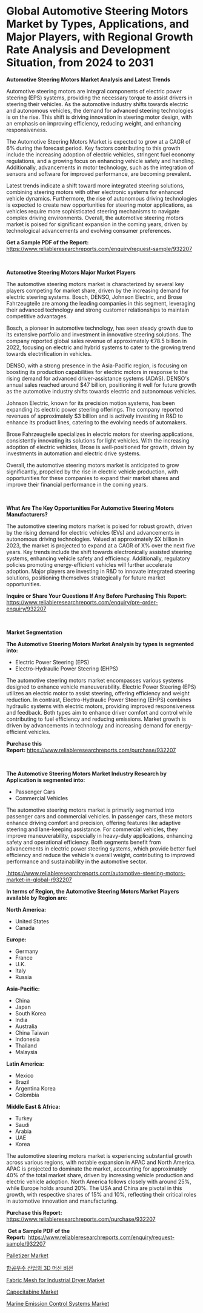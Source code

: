 <p><h1>Global Automotive Steering Motors Market by Types, Applications, and Major Players, with Regional Growth Rate Analysis and Development Situation, from 2024 to 2031</h1></p><p><strong>Automotive Steering Motors Market Analysis and Latest Trends</strong></p>
<p><p>Automotive steering motors are integral components of electric power steering (EPS) systems, providing the necessary torque to assist drivers in steering their vehicles. As the automotive industry shifts towards electric and autonomous vehicles, the demand for advanced steering technologies is on the rise. This shift is driving innovation in steering motor design, with an emphasis on improving efficiency, reducing weight, and enhancing responsiveness.</p><p>The Automotive Steering Motors Market is expected to grow at a CAGR of 6% during the forecast period. Key factors contributing to this growth include the increasing adoption of electric vehicles, stringent fuel economy regulations, and a growing focus on enhancing vehicle safety and handling. Additionally, advancements in motor technology, such as the integration of sensors and software for improved performance, are becoming prevalent.</p><p>Latest trends indicate a shift toward more integrated steering solutions, combining steering motors with other electronic systems for enhanced vehicle dynamics. Furthermore, the rise of autonomous driving technologies is expected to create new opportunities for steering motor applications, as vehicles require more sophisticated steering mechanisms to navigate complex driving environments. Overall, the automotive steering motors market is poised for significant expansion in the coming years, driven by technological advancements and evolving consumer preferences.</p></p>
<p><strong>Get a Sample PDF of the Report:&nbsp;</strong> <a href="https://www.reliableresearchreports.com/enquiry/request-sample/932207">https://www.reliableresearchreports.com/enquiry/request-sample/932207</a></p>
<p>&nbsp;</p>
<p><strong>Automotive Steering Motors Major Market Players</strong></p>
<p><p>The automotive steering motors market is characterized by several key players competing for market share, driven by the increasing demand for electric steering systems. Bosch, DENSO, Johnson Electric, and Brose Fahrzeugteile are among the leading companies in this segment, leveraging their advanced technology and strong customer relationships to maintain competitive advantages.</p><p>Bosch, a pioneer in automotive technology, has seen steady growth due to its extensive portfolio and investment in innovative steering solutions. The company reported global sales revenue of approximately €78.5 billion in 2022, focusing on electric and hybrid systems to cater to the growing trend towards electrification in vehicles.</p><p>DENSO, with a strong presence in the Asia-Pacific region, is focusing on boosting its production capabilities for electric motors in response to the rising demand for advanced driver-assistance systems (ADAS). DENSO's annual sales reached around $47 billion, positioning it well for future growth as the automotive industry shifts towards electric and autonomous vehicles.</p><p>Johnson Electric, known for its precision motion systems, has been expanding its electric power steering offerings. The company reported revenues of approximately $3 billion and is actively investing in R&D to enhance its product lines, catering to the evolving needs of automakers.</p><p>Brose Fahrzeugteile specializes in electric motors for steering applications, consistently innovating its solutions for light vehicles. With the increasing adoption of electric vehicles, Brose is well-positioned for growth, driven by investments in automation and electric drive systems.</p><p>Overall, the automotive steering motors market is anticipated to grow significantly, propelled by the rise in electric vehicle production, with opportunities for these companies to expand their market shares and improve their financial performance in the coming years.</p></p>
<p>&nbsp;</p>
<p><strong>What Are The Key Opportunities For Automotive Steering Motors Manufacturers?</strong></p>
<p><p>The automotive steering motors market is poised for robust growth, driven by the rising demand for electric vehicles (EVs) and advancements in autonomous driving technologies. Valued at approximately $X billion in 2023, the market is projected to expand at a CAGR of X% over the next five years. Key trends include the shift towards electronically assisted steering systems, enhancing vehicle safety and efficiency. Additionally, regulatory policies promoting energy-efficient vehicles will further accelerate adoption. Major players are investing in R&D to innovate integrated steering solutions, positioning themselves strategically for future market opportunities.</p></p>
<p><strong>Inquire or Share Your Questions If Any Before Purchasing This Report:</strong> <a href="https://www.reliableresearchreports.com/enquiry/pre-order-enquiry/932207">https://www.reliableresearchreports.com/enquiry/pre-order-enquiry/932207</a></p>
<p>&nbsp;</p>
<p><strong>Market Segmentation</strong></p>
<p><strong>The Automotive Steering Motors Market Analysis by types is segmented into:</strong></p>
<p><ul><li>Electric Power Steering (EPS)</li><li>Electro-Hydraulic Power Steering (EHPS)</li></ul></p>
<p><p>The automotive steering motors market encompasses various systems designed to enhance vehicle maneuverability. Electric Power Steering (EPS) utilizes an electric motor to assist steering, offering efficiency and weight reduction. In contrast, Electro-Hydraulic Power Steering (EHPS) combines hydraulic systems with electric motors, providing improved responsiveness and feedback. Both types aim to enhance driver comfort and control while contributing to fuel efficiency and reducing emissions. Market growth is driven by advancements in technology and increasing demand for energy-efficient vehicles.</p></p>
<p><strong>Purchase this Report:&nbsp;</strong><a href="https://www.reliableresearchreports.com/purchase/932207">https://www.reliableresearchreports.com/purchase/932207</a></p>
<p>&nbsp;</p>
<p><strong>The Automotive Steering Motors Market Industry Research by Application is segmented into:</strong></p>
<p><ul><li>Passenger Cars</li><li>Commercial Vehicles</li></ul></p>
<p><p>The automotive steering motors market is primarily segmented into passenger cars and commercial vehicles. In passenger cars, these motors enhance driving comfort and precision, offering features like adaptive steering and lane-keeping assistance. For commercial vehicles, they improve maneuverability, especially in heavy-duty applications, enhancing safety and operational efficiency. Both segments benefit from advancements in electric power steering systems, which provide better fuel efficiency and reduce the vehicle's overall weight, contributing to improved performance and sustainability in the automotive sector.</p></p>
<p><a href="https://www.reliableresearchreports.com/automotive-steering-motors-market-in-global-r932207">&nbsp;https://www.reliableresearchreports.com/automotive-steering-motors-market-in-global-r932207</a></p>
<p><strong>In terms of Region, the Automotive Steering Motors Market Players available by Region are:</strong></p>
<p>
    <p> <strong> North America: </strong>
        <ul>
            <li>United States</li>
            <li>Canada</li>
        </ul>
        </p> 
    <p> <strong> Europe: </strong>
        <ul>
            <li>Germany</li>
            <li>France</li>
            <li>U.K.</li>
            <li>Italy</li>
            <li>Russia</li>
        </ul>
        </p> 
    <p> <strong> Asia-Pacific: </strong>
        <ul>
            <li>China</li>
            <li>Japan</li>
            <li>South Korea</li>
            <li>India</li>
            <li>Australia</li>
            <li>China Taiwan</li>
            <li>Indonesia</li>
            <li>Thailand</li>
            <li>Malaysia</li>
        </ul>
        </p> 
    <p> <strong> Latin America: </strong>
        <ul>
            <li>Mexico</li>
            <li>Brazil</li>
            <li>Argentina Korea</li>
            <li>Colombia</li>
        </ul>
        </p> 
    <p> <strong> Middle East & Africa: </strong>
        <ul>
            <li>Turkey</li>
            <li>Saudi</li>
            <li>Arabia</li>
            <li>UAE</li>
            <li>Korea</li>
        </ul>
    </p>
    </p>
<p><p>The automotive steering motors market is experiencing substantial growth across various regions, with notable expansion in APAC and North America. APAC is projected to dominate the market, accounting for approximately 40% of the total market share, driven by increasing vehicle production and electric vehicle adoption. North America follows closely with around 25%, while Europe holds around 20%. The USA and China are pivotal in this growth, with respective shares of 15% and 10%, reflecting their critical roles in automotive innovation and manufacturing.</p></p>
<p><strong>Purchase this Report: </strong><a href="https://www.reliableresearchreports.com/purchase/932207">https://www.reliableresearchreports.com/purchase/932207</a></p>
<p>&nbsp;<strong>Get a Sample PDF of the Report:&nbsp;&nbsp;</strong><a href="https://www.reliableresearchreports.com/enquiry/request-sample/932207">https://www.reliableresearchreports.com/enquiry/request-sample/932207</a></p>
<p><strong></strong></p>
<p><p><a href="https://medium.com/@shanieprice69879/this-report-on-palletizer-market-is-a-comprehensive-analysis-of-market-shares-strategies-bde2eb4b8445">Palletizer Market</a></p><p><a href="https://medium.com/@adsogvwv75/%EC%84%B8%EA%B3%84-3d-machine-vision-in-the-aerospace-industry-market-%EC%9D%80-2024%EC%97%90%EC%84%9C-2031%EB%A1%9C-%EC%97%B0%ED%8F%89%EA%B7%A0-%EC%A6%9D%EA%B0%80%EC%9C%A8%EC%9D%84-%EB%B3%B4%EC%9D%BC-%EA%B2%83%EC%9C%BC%EB%A1%9C-%EC%98%88%EC%83%81%EB%90%A9%EB%8B%88%EB%8B%A4-ca03761ac660">항공우주 산업의 3D 머신 비전</a></p><p><a href="https://github.com/JakirUddin511/Market-Research-Report-List-1/blob/main/fabric-mesh-for-industrial-dryer-market.md">Fabric Mesh for Industrial Dryer Market</a></p><p><a href="https://www.linkedin.com/pulse/capecitabine-market-size-share-analysis-growth-trends-forecast-b8wqf?trackingId=xnjPi1jMRUC4hSqkwnfpPw%3D%3D">Capecitabine Market</a></p><p><a href="https://github.com/AbbasMahmud554/Market-Research-Report-List-1/blob/main/marine-emission-control-systems-market.md">Marine Emission Control Systems Market</a></p></p>